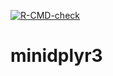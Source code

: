 <!-- badges: start -->
  [![R-CMD-check](https://github.com/azimuten/minidplyr3/actions/workflows/R-CMD-check.yaml/badge.svg)](https://github.com/azimuten/minidplyr3/actions/workflows/R-CMD-check.yaml)
  <!-- badges: end -->

# minidplyr3